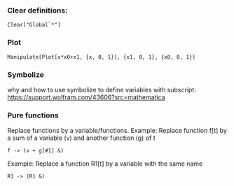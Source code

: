 ### Clear definitions:
```
Clear["Global`*"]
```
### Plot
```
Manipulate[Plot[x*x0+x1, {x, 0, 1}], {x1, 0, 1}, {x0, 0, 1}]
```
### Symbolize
why and how to use symbolize to define variables with subscript: https://support.wolfram.com/43606?src=mathematica

### Pure functions
Replace functions by a variable/functions.
Example: Replace function f[t] by a sum of a variable (v) and another function (g) of t
```
f -> (v + g[#1] &)
```
Example: Replace a function R1[t] by a variable with the same name
```
R1 -> (R1 &)
```
